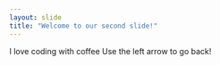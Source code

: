 ```yaml
---
layout: slide
title: "Welcome to our second slide!"
---
```

I love coding with coffee
Use the left arrow to go back!
